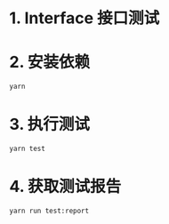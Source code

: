 # 1. Interface 接口测试

# 2. 安装依赖

```
yarn
```

# 3. 执行测试

```
yarn test
```

# 4. 获取测试报告


```
yarn run test:report
```